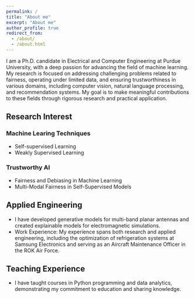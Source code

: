 ```yaml
---
permalink: /
title: "About me"
excerpt: "About me"
author_profile: true
redirect_from:
  - /about/
  - /about.html
---
```


I am a Ph.D. candidate in Electrical and Computer Engineering at Purdue University, with a deep passion for advancing the field of machine learning. My research is focused on addressing challenging problems related to fairness, operating under limited data, and ensuring trustworthiness in various domains, including computer vision, natural language processing, and recommendation systems. My goal is to make meaningful contributions to these fields through rigorous research and practical application.
## Research Interest

### Machine Learing Techniques
- Self-supervised Learning
- Weakly Supervised Learning
### Trustworthy AI
- Fairness and Debiasing in Machine Learning
- Multi-Modal Fairness in Self-Supervised Models


## Applied Engineering
- I have developed generative models for multi-band planar antennas and created explainable models for electromagnetic simulations.
- Work Experience: My experience spans both research and applied engineering, including the optimization of refrigeration systems at Samsung Electronics and serving as an Aircraft Maintenance Officer in the ROK Air Force.

## Teaching Experience
- I have taught courses in Python programming and data analytics, demonstrating my commitment to education and sharing knowledge.
